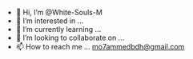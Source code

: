- 👋 Hi, I’m @White-Souls-M
- 👀 I’m interested in ...
- 🌱 I’m currently learning ...
- 💞️ I’m looking to collaborate on ...
- 📫 How to reach me ... mo7ammedbdh@gmail.com

<!---
White-Souls-M/White-Souls-M is a ✨ special ✨ repository because its `README.md` (this file) appears on your GitHub profile.
You can click the Preview link to take a look at your changes.
--->
